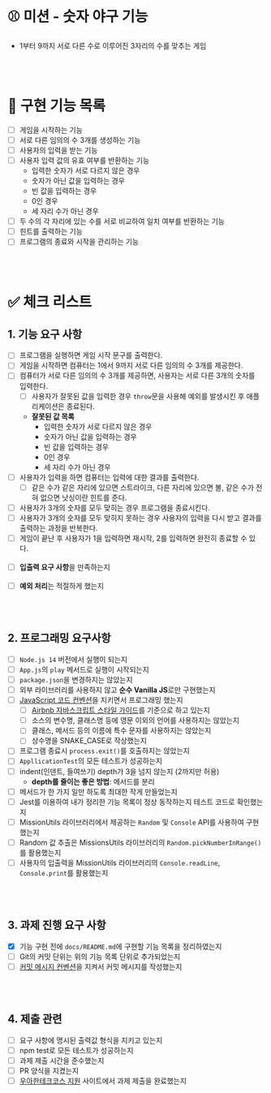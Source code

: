 # ⚾️ 미션 - 숫자 야구 기능

- 1부터 9까지 서로 다른 수로 이루어진 3자리의 수를 맞추는 게임

<br/><br/>

# 🌟 구현 기능 목록

- [ ] 게임을 시작하는 기능
- [ ] 서로 다른 임의의 수 3개를 생성하는 기능
- [ ] 사용자의 입력을 받는 기능
- [ ] 사용자 입력 값의 유효 여부를 반환하는 기능
  - 입력한 숫자가 서로 다르지 않은 경우
  - 숫자가 아닌 값을 입력하는 경우
  - 빈 값을 입력하는 경우
  - 0인 경우
  - 세 자리 수가 아닌 경우
- [ ] 두 수의 각 자리에 있는 수를 서로 비교하여 일치 여부를 반환하는 기능
- [ ] 힌트를 출력하는 기능
- [ ] 프로그램의 종료와 시작을 관리하는 기능

<br/><br/>

# ✅ 체크 리스트

## 1. 기능 요구 사항

- [ ] 프로그램을 실행하면 게임 시작 문구를 출력한다.
- [ ] 게임을 시작하면 컴퓨터는 1에서 9까지 서로 다른 임의의 수 3개를 제공한다.
- [ ] 컴퓨터가 서로 다른 임의의 수 3개를 제공하면, 사용자는 서로 다른 3개의 숫자를 입력한다.
  - [ ] 사용자가 잘못된 값을 입력한 경우 `throw`문을 사용해 예외를 발생시킨 후 애플리케이션은 종료된다.
  - **잘못된 값 목록**
    - 입력한 숫자가 서로 다르지 않은 경우
    - 숫자가 아닌 값을 입력하는 경우
    - 빈 값을 입력하는 경우
    - 0인 경우
    - 세 자리 수가 아닌 경우
- [ ] 사용자가 입력을 하면 컴퓨터는 입력에 대한 결과를 출력한다.
  - [ ] 같은 수가 같은 자리에 있으면 스트라이크, 다른 자리에 있으면 볼, 같은 수가 전혀 없으면 낫싱이란 힌트를 준다.
- [ ] 사용자가 3개의 숫자를 모두 맞히는 경우 프로그램을 종료시킨다.
- [ ] 사용자가 3개의 숫자를 모두 맞히지 못하는 경우 사용자의 입력을 다시 받고 결과를 출력하는 과정을 반복한다.
- [ ] 게임이 끝난 후 사용자가 1을 입력하면 재시작, 2를 입력하면 완전히 종료할 수 있다.
      <br/><br/>
- [ ] **입출력 요구 사항**을 만족하는지
      <br/><br/>
- [ ] **예외 처리**는 적절하게 했는지

<br/><br/>

## 2. 프로그래밍 요구사항

- [ ] `Node.js 14` 버전에서 실행이 되는지
- [ ] `App.js`의 `play` 메서드로 실행이 시작되는지
- [ ] `package.json`을 변경하지는 않았는지
- [ ] 외부 라이브러리를 사용하지 않고 **순수 Vanilla JS**로만 구현했는지
- [ ] [JavaScript 코드 컨벤션](https://github.com/woowacourse/woowacourse-docs/tree/main/styleguide/javascript)을 지키면서 프로그래밍 했는지
  - [ ] [Airbnb 자바스크립트 스타일 가이드](https://github.com/airbnb/javascript)를 기준으로 하고 있는지
  - [ ] 소스의 변수명, 클래스명 등에 영문 이외의 언어를 사용하지는 않았는지
  - [ ] 클래스, 메서드 등의 이름에 특수 문자를 사용하지는 않았는지
  - [ ] 상수명을 SNAKE_CASE로 작상했는지
- [ ] 프로그램 종료시 `process.exit()`를 호출하지는 않았는지
- [ ] `AppllicationTest`의 모든 테스트가 성공하는지
- [ ] indent(인덴트, 들여쓰기) depth가 3을 넘지 않는지 (2까지만 허용)
  - **depth를 줄이는 좋은 방법**: 메서드를 분리
- [ ] 메서드가 한 가지 일만 하도록 최대한 작게 만들었는지
- [ ] Jest를 이용하여 내가 정리한 기능 목록이 정상 동작하는지 테스트 코드로 확인했는지
- [ ] MissionUtils 라이브러리에서 제공하는 `Random` 및 `Console` API를 사용하여 구현했는지
- [ ] Random 값 추출은 MissionsUtils 라이브러리의 `Random.pickNumberInRange()`를 활용했는지
- [ ] 사용자의 입출력을 MissionUtils 라이브러리의 `Console.readLine`, `Console.print`를 활용했는지

<br/><br/>

## 3. 과제 진행 요구 사항

- [x] 기능 구현 전에 `docs/README.md`에 구현할 기능 목록을 정리하였는지
- [ ] Git의 커밋 단위는 위의 기능 목록 단위로 추가되었는지
- [ ] [커밋 메시지 컨벤션](https://gist.github.com/stephenparish/9941e89d80e2bc58a153)을 지켜서 커밋 메시지를 작성했는지

<br/><br/>

## 4. 제출 관련

- [ ] 요구 사항에 명시된 출력값 형식을 지키고 있는지
- [ ] npm test로 모든 테스트가 성공하는지
- [ ] 과제 제출 시간을 준수했는지
- [ ] PR 양식을 지켰는지
- [ ] [우아한테크코스 지원](https://apply.techcourse.co.kr) 사이트에서 과제 제출을 완료했는지
